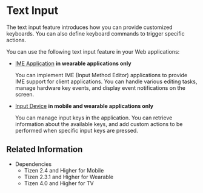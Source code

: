 # Text Input

The text input feature introduces how you can provide customized keyboards. You can also define keyboard commands to trigger specific actions.

You can use the following text input feature in your Web applications:

- [IME Application](./input-method.md) **in wearable applications only**

  You can implement IME (Input Method Editor) applications to provide IME support for client applications. You can handle various editing tasks, manage hardware key events, and display event notifications on the screen.

- [Input Device](./input-device.md) **in mobile and wearable applications only**

  You can manage input keys in the application. You can retrieve information about the available keys, and add custom actions to be performed when specific input keys are pressed.

## Related Information

- Dependencies  
  - Tizen 2.4 and Higher for Mobile
  - Tizen 2.3.1 and Higher for Wearable
  - Tizen 4.0 and Higher for TV
